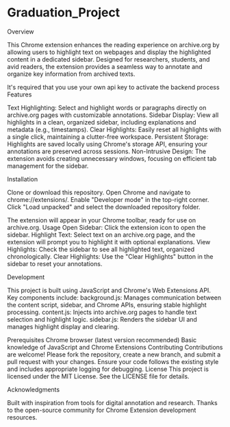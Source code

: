 ﻿# Graduation_Project
Overview

This Chrome extension enhances the reading experience on archive.org by allowing users to highlight text on webpages and display the highlighted content in a dedicated sidebar. Designed for researchers, students, and avid readers, the extension provides a seamless way to annotate and organize key information from archived texts.

It's required that you use your own api key to activate the backend process 
Features

Text Highlighting: Select and highlight words or paragraphs directly on archive.org pages with customizable annotations.
Sidebar Display: View all highlights in a clean, organized sidebar, including explanations and metadata (e.g., timestamps).
Clear Highlights: Easily reset all highlights with a single click, maintaining a clutter-free workspace.
Persistent Storage: Highlights are saved locally using Chrome's storage API, ensuring your annotations are preserved across sessions.
Non-Intrusive Design: The extension avoids creating unnecessary windows, focusing on efficient tab management for the sidebar.

Installation

Clone or download this repository.
Open Chrome and navigate to chrome://extensions/.
Enable "Developer mode" in the top-right corner.
Click "Load unpacked" and select the downloaded repository folder.

The extension will appear in your Chrome toolbar, ready for use on archive.org.
Usage
Open Sidebar: Click the extension icon to open the sidebar.
Highlight Text: Select text on an archive.org page, and the extension will prompt you to highlight it with optional explanations.
View Highlights: Check the sidebar to see all highlighted text, organized chronologically.
Clear Highlights: Use the "Clear Highlights" button in the sidebar to reset your annotations.

Development

This project is built using JavaScript and Chrome's Web Extensions API. Key components include:
background.js: Manages communication between the content script, sidebar, and Chrome APIs, ensuring stable highlight processing.
content.js: Injects into archive.org pages to handle text selection and highlight logic.
sidebar.js: Renders the sidebar UI and manages highlight display and clearing.

Prerequisites
Chrome browser (latest version recommended)
Basic knowledge of JavaScript and Chrome Extensions
Contributing
Contributions are welcome! Please fork the repository, create a new branch, and submit a pull request with your changes. Ensure your code follows the existing style and includes appropriate logging for debugging.
License
This project is licensed under the MIT License. See the LICENSE file for details.

Acknowledgments

Built with inspiration from tools for digital annotation and research.
Thanks to the open-source community for Chrome Extension development resources.
